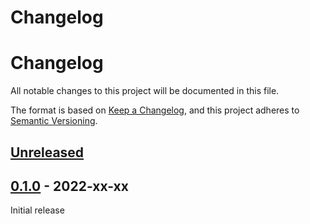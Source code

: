 # Changelog

# Changelog

All notable changes to this project will be documented in this file.

The format is based on [Keep a Changelog](https://keepachangelog.com/en/1.0.0/),
and this project adheres to [Semantic Versioning](https://semver.org/spec/v2.0.0.html).

## [Unreleased]

## [0.1.0] - 2022-xx-xx

Initial release

[Unreleased]: https://github.com/mnishiguchi/bh1750/compare/v0.1.0...HEAD

[0.1.0]: https://github.com/mnishiguchi/bh1750/releases/tag/v0.1.0
